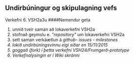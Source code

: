 ## Undirbúningur og skipulagning vefs
Verkefni 6. VSH2a3u 
####Nemendur geta 
<ol>
  <li>unnið tveir saman að lokaverkefni VSH2a</li>
  <li>stofnað geymslu e. <i>"repository"</i> um lokaverkefni VSH2a</li>
  <li>sett saman verkáætlun á <i> github- issues - milestones</li></li>
  <li>lokið undirbúningsvinnu eigi síðar en 15/11/2015</li>
  <li>goggað (fork) í þetta verkefni VSH24/Frumgerð-prototype</li>
  <li>Verkefnalýsingin er í Wiki skránni</li>
 </ol>
 
